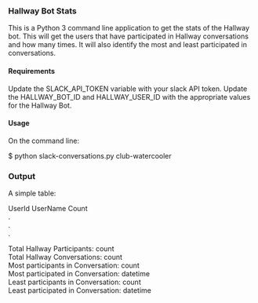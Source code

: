 ### Hallway Bot Stats

This is a Python 3 command line application to get the stats of the Hallway bot. This will get the users that have participated in Hallway conversations and how many times. It will also identify the most and least participated in conversations.

#### Requirements

Update the SLACK_API_TOKEN variable with your slack API token. Update the HALLWAY_BOT_ID and HALLWAY_USER_ID with the appropriate values for the Hallway Bot.

#### Usage

On the command line:

$ python slack-conversations.py club-watercooler

### Output

A simple table:

UserId UserName Count<br/>
.<br/>
.<br/>
.<br/>

Total Hallway Participants:             count<br/>
Total Hallway Conversations:            count<br/>
Most participants in Conversation:      count<br/>
Most participated in Conversation:      datetime<br/>
Least participants in Conversation:     count<br/>
Least participated in Conversation:     datetime<br/>

